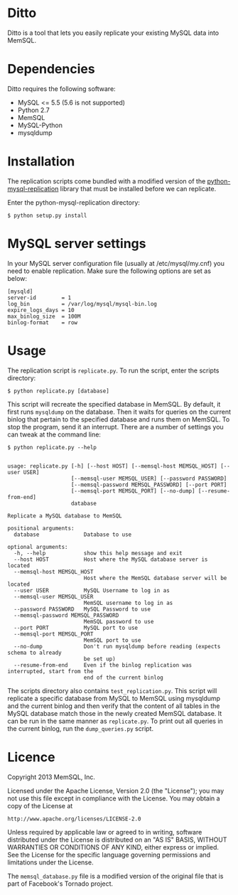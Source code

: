 Ditto
============================================

Ditto is a tool that lets you easily replicate your existing MySQL data into
MemSQL.

Dependencies
============
Ditto requires the following software:

* MySQL &lt;= 5.5 (5.6 is not supported)
* Python 2.7
* MemSQL
* MySQL-Python
* mysqldump


Installation
=============

The replication scripts come bundled with a modified version of the
[python-mysql-replication](https://github.com/noplay/python-mysql-replication)
library that must be installed before we can replicate.

Enter the python-mysql-replication directory:

    $ python setup.py install 

MySQL server settings
=========================

In your MySQL server configuration file (usually at /etc/mysql/my.cnf) you need
to enable replication. Make sure the following options are set as below:

    [mysqld]
    server-id		 = 1
    log_bin			 = /var/log/mysql/mysql-bin.log
    expire_logs_days = 10
    max_binlog_size  = 100M
    binlog-format    = row

Usage
=====

The replication script is ``replicate.py``. To run the script,
enter the scripts directory:
    
    $ python replicate.py [database]

This script will recreate the specified database in MemSQL. By
default, it first runs ``mysqldump`` on the database. Then it waits
for queries on the current binlog that pertain to the specified
database and runs them on MemSQL. To stop the program, send it an
interrupt. There are a number of settings you can tweak at the command
line:

    $ python replicate.py --help


    usage: replicate.py [-h] [--host HOST] [--memsql-host MEMSQL_HOST] [--user USER]
                        [--memsql-user MEMSQL_USER] [--password PASSWORD]
                        [--memsql-password MEMSQL_PASSWORD] [--port PORT]
                        [--memsql-port MEMSQL_PORT] [--no-dump] [--resume-from-end]
                        database

    Replicate a MySQL database to MemSQL

    positional arguments:
      database              Database to use

    optional arguments:
      -h, --help            show this help message and exit
      --host HOST           Host where the MySQL database server is located
      --memsql-host MEMSQL_HOST
                            Host where the MemSQL database server will be located
      --user USER           MySQL Username to log in as
      --memsql-user MEMSQL_USER
                            MemSQL username to log in as
      --password PASSWORD   MySQL Password to use
      --memsql-password MEMSQL_PASSWORD
                            MemSQL password to use
      --port PORT           MySQL port to use
      --memsql-port MEMSQL_PORT
                            MemSQL port to use
      --no-dump             Don't run mysqldump before reading (expects schema to already
                            be set up)
      --resume-from-end     Even if the binlog replication was interrupted, start from the
                            end of the current binlog

The scripts directory also contains ``test_replication.py``. This
script will replicate a specific database from MySQL to MemSQL using
mysqldump and the current binlog and then verify that the content of
all tables in the MySQL database match those in the newly created
MemSQL database. It can be run in the same manner as ``replicate.py``.
To print out all queries in the current binlog, run the
``dump_queries.py`` script.

Licence
=========

Copyright 2013 MemSQL, Inc.

Licensed under the Apache License, Version 2.0 (the "License"); you may not use
this file except in compliance with the License.  You may obtain a copy of the
License at

    http://www.apache.org/licenses/LICENSE-2.0

Unless required by applicable law or agreed to in writing, software distributed
under the License is distributed on an "AS IS" BASIS, WITHOUT WARRANTIES OR
CONDITIONS OF ANY KIND, either express or implied.  See the License for the
specific language governing permissions and limitations under the License.

The ``memsql_database.py`` file is a modified version of the original file that
is part of Facebook's Tornado project.
